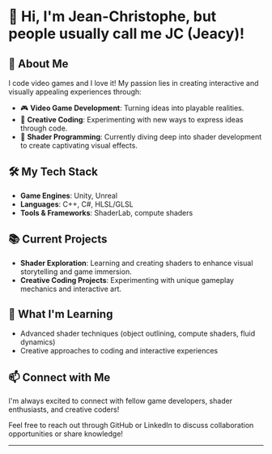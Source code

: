 # 👋 Hi, I'm Jean-Christophe, but people usually call me JC (Jeacy)!

## 🚀 About Me
I code video games and I love it! My passion lies in creating interactive and visually appealing experiences through:

- 🎮 **Video Game Development**: Turning ideas into playable realities.
- 🧩 **Creative Coding**: Experimenting with new ways to express ideas through code.
- 🌈 **Shader Programming**: Currently diving deep into shader development to create captivating visual effects.

## 🛠️ My Tech Stack
- **Game Engines**: Unity, Unreal
- **Languages**: C++, C#, HLSL/GLSL
- **Tools & Frameworks**: ShaderLab, compute shaders

## 📚 Current Projects
- **Shader Exploration**: Learning and creating shaders to enhance visual storytelling and game immersion.  
- **Creative Coding Projects**: Experimenting with unique gameplay mechanics and interactive art.

## 🌱 What I'm Learning
- Advanced shader techniques (object outlining, compute shaders, fluid dynamics)  
- Creative approaches to coding and interactive experiences  

## 📫 Connect with Me
I'm always excited to connect with fellow game developers, shader enthusiasts, and creative coders!

Feel free to reach out through GitHub or LinkedIn to discuss collaboration opportunities or share knowledge!

---
